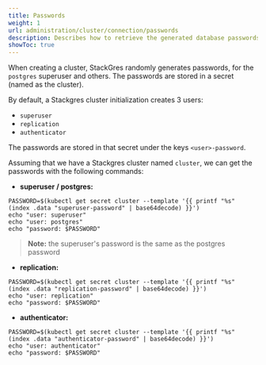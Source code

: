 ```yaml
---
title: Passwords
weight: 1
url: administration/cluster/connection/passwords
description: Describes how to retrieve the generated database passwords.
showToc: true
---
```


When creating a cluster, StackGres randomly generates passwords, for the `postgres` superuser and others.
The passwords are stored in a secret (named as the cluster).

By default, a Stackgres cluster initialization creates 3 users:

- `superuser`
- `replication`
- `authenticator`

The passwords are stored in that secret under the keys `<user>-password`.

Assuming that we have a Stackgres cluster named `cluster`, we can get the passwords with the following commands:

- **superuser / postgres:**

```
PASSWORD=$(kubectl get secret cluster --template '{{ printf "%s" (index .data "superuser-password" | base64decode) }}')
echo "user: superuser"
echo "user: postgres"
echo "password: $PASSWORD"
```
> **Note:** the superuser's password is the same as the postgres password

- **replication:**

```
PASSWORD=$(kubectl get secret cluster --template '{{ printf "%s" (index .data "replication-password" | base64decode) }}')
echo "user: replication"
echo "password: $PASSWORD"
```

- **authenticator:**

```
PASSWORD=$(kubectl get secret cluster --template '{{ printf "%s" (index .data "authenticator-password" | base64decode) }}')
echo "user: authenticator"
echo "password: $PASSWORD"
```